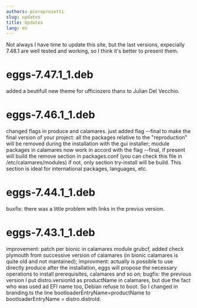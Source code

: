 ```yaml
---
authors: pieroproietti
slug: updates
title: Updates
lang: en
---
```

Not always I have time to update this site, but the last versions, expecially 7.48.1 are well tested and working, so I think it's better to present them. 

# eggs-7.47.1_1.deb
added a beutifull new theme for ufficiozero thanx to Julian Del Vecchio.

# eggs-7.46.1_1.deb
changed flags in produce and calamares. just added flag --final to make the final version of your project: all the packages relative to the "reproduction" will be removed during the installation with the gui installer;
module packages in calamares now work in accord with the flag --final, if present will build the remove section in packages.conf (you can check this file in /etc/calamares/modules) if not, only section try-install will be build. This section is ideal for international packages, languages, etc.

# eggs-7.44.1_1.deb
buxfix: there was a little problem with links in the previus version.

# eggs-7.43.1_1.deb
improvement: patch per bionic in calamares module grubcf, added check plymouth from successive version of calamares (in bionic calamares is quite old and not mantained);
improvment: actually is possible to use directly produce after the installation, eggs will propose the necessary operations to install prerequisites, calamares and so on;
bugfix: the previous version I put distro.versionId as productName in calamares, but due the fact who was used ad EFI name too, Debian refuse to boot. So I changed in branding.ts the line bootloaderEntryName=productName to bootloaderEntryName = distro.distroId.
